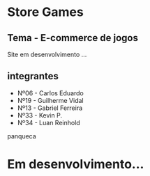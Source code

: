 # Store Games 
## Tema - E-commerce de jogos

Site em desenvolvimento ...

## integrantes 

- Nº06  - Carlos Eduardo  
- Nº19  - Guilherme Vidal  
- Nº13  - Gabriel Ferreira  
- Nº33  - Kevin P.  
- Nº34  - Luan Reinhold  

panqueca

# Em desenvolvimento...